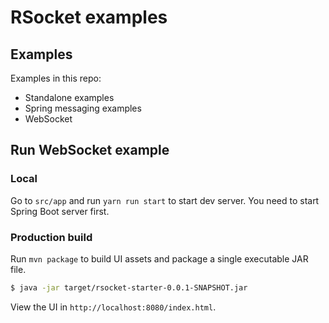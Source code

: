 # RSocket examples

## Examples

Examples in this repo:

 * Standalone examples
 * Spring messaging examples
 * WebSocket 

## Run WebSocket example

### Local

Go to `src/app` and run `yarn run start` to start dev server. You need to start Spring Boot server first.

### Production build

Run `mvn package` to build UI assets and package a single executable JAR file.

```bash
$ java -jar target/rsocket-starter-0.0.1-SNAPSHOT.jar
```

View the UI in `http://localhost:8080/index.html`.